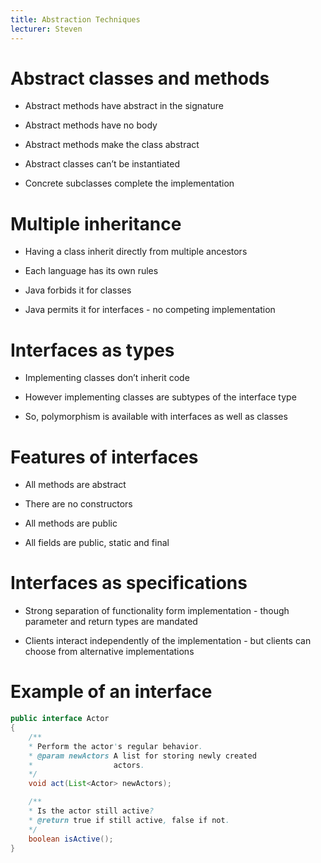 ```yaml
---
title: Abstraction Techniques
lecturer: Steven
---
```


# Abstract classes and methods

- Abstract methods have abstract in the signature

- Abstract methods have no body

- Abstract methods make the class abstract

- Abstract classes can’t be instantiated

- Concrete subclasses complete the implementation

# Multiple inheritance

- Having a class inherit directly from multiple ancestors

- Each language has its own rules

- Java forbids it for classes

- Java permits it for interfaces - no competing implementation

# Interfaces as types

- Implementing classes don’t inherit code

- However implementing classes are subtypes of the interface type

- So, polymorphism is available with interfaces as well as classes

# Features of interfaces

- All methods are abstract

- There are no constructors

- All methods are public

- All fields are public, static and final

# Interfaces as specifications

- Strong separation of functionality form implementation - though
  parameter and return types are mandated

- Clients interact independently of the implementation - but clients
  can choose from alternative implementations

# Example of an interface

```java
public interface Actor
{
    /**
    * Perform the actor's regular behavior.
    * @param newActors A list for storing newly created
    *                  actors.
    */
    void act(List<Actor> newActors);

    /**
    * Is the actor still active?
    * @return true if still active, false if not.
    */
    boolean isActive();
}
```
